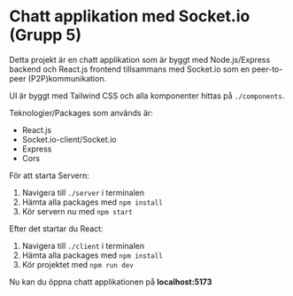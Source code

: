 # Chatt applikation med Socket.io (Grupp 5)

Detta projekt är en chatt applikation som är byggt med Node.js/Express backend och React.js frontend tillsammans med Socket.io som en peer-to-peer (P2P)kommunikation.

UI är byggt med Tailwind CSS och alla komponenter hittas på `./components`.

Teknologier/Packages som används är:

- React.js
- Socket.io-client/Socket.io
- Express
- Cors

För att starta Servern:

1. Navigera till `./server` i terminalen
2. Hämta alla packages med `npm install`
3. Kör servern nu med `npm start`

Efter det startar du React:

1. Navigera till `./client` i terminalen
2. Hämta alla packages med `npm install`
3. Kör projektet med `npm run dev`

Nu kan du öppna chatt applikationen på
**localhost:5173**